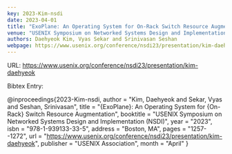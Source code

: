 ```yaml
---
key: 2023-Kim-nsdi
date: 2023-04-01
title: "ExoPlane: An Operating System for On-Rack Switch Resource Augmentation"
venue: "USENIX Symposium on Networked Systems Design and Implementation (NSDI)"
authors: Daehyeok Kim, Vyas Sekar and Srinivasan Seshan
webpage: https://www.usenix.org/conference/nsdi23/presentation/kim-daehyeok
---
```


URL: https://www.usenix.org/conference/nsdi23/presentation/kim-daehyeok

Bibtex Entry:

@inproceedings{2023-Kim-nsdi,
    author = "Kim, Daehyeok and Sekar, Vyas and Seshan, Srinivasan",
    title = "{ExoPlane}: An Operating System for {On-Rack} Switch Resource Augmentation",
    booktitle = "USENIX Symposium on Networked Systems Design and Implementation (NSDI)",
    year = "2023",
    isbn = "978-1-939133-33-5",
    address = "Boston, MA",
    pages = "1257--1272",
    url = "https://www.usenix.org/conference/nsdi23/presentation/kim-daehyeok",
    publisher = "USENIX Association",
    month = "April"
}

